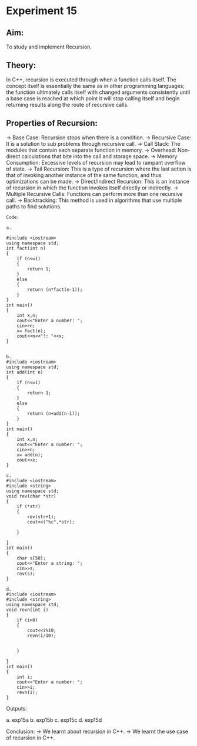# Experiment 15
## Aim:
To study and implement Recursion.

## Theory:
In C++, recursion is executed through when a function calls itself. The concept itself is essentially the same as in other programming languages; the function ultimately calls itself with changed arguments consistently until a base case is reached at which point it will stop calling itself and begin returning results along the route of recursive calls.

## Properties of Recursion:
→ Base Case: Recursion stops when there is a condition.
→ Recursive Case: It is a solution to sub problems through recursive call.
→ Call Stack: The modules that contain each separate function in memory.
→ Overhead: Non-direct calculations that bite into the call and storage space.
→ Memory Consumption: Excessive levels of recursion may lead to rampant overflow of state.
→ Tail Recursion: This is a type of recursion where the last action is that of invoking another instance of the same function, and thus optimizations can be made.
→ Direct/Indirect Recursion: This is an instance of recursion in which the function invokes itself directly or indirectly.
→ Multiple Recursive Calls: Functions can perform more than one recursive call.
→ Backtracking: This method is used in algorithms that use multiple paths to find solutions.

~~~
Code:

a.

#include <iostream>
using namespace std;
int fact(int n)
{
    if (n<=1)
    {
        return 1;
    }
    else
    {
        return (n*fact(n-1));
    }
}
int main()
{
    int x,n;
    cout<<"Enter a number: ";
    cin>>n;
    x= fact(n);
    cout<<n<<"!: "<<x;
}

~~~
~~~

b.
#include <iostream>
using namespace std;
int add(int n)
{
    if (n<=1)
    {
        return 1;
    }
    else
    {
        return (n+add(n-1));
    }
}
int main()
{
    int x,n;
    cout<<"Enter a number: ";
    cin>>n;
    x= add(n);
    cout<<x;
}
~~~
~~~
c.
#include <iostream>
#include <string>
using namespace std;
void rev(char *str)
{
    if (*str)
    {
        rev(str+1);
        cout<<("%c",*str);

    }

}
int main()
{
    char s[50];
    cout<<"Enter a string: ";
    cin>>s;
    rev(s);
}
~~~
~~~
d.
#include <iostream>
#include <string>
using namespace std;
void revn(int i)
{
    if (i>0)
    {
        cout<<i%10;
        revn(i/10);
        

    }

}
int main()
{
    int i;
    cout<<"Enter a number: ";
    cin>>i;
    revn(i);
}
~~~

Outputs:

a.
exp15a
b.
exp15b
c.
exp15c
d.
exp15d


Conclusion:
→ We learnt about recursion in C++.
→ We learnt the use case of recursion in C++.

